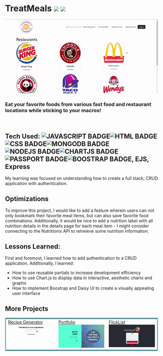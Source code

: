 # TreatMeals <img src="https://img.icons8.com/doodle/48/000000/hamburger.png"/> <img src="https://img.icons8.com/doodle/48/000000/french-fries.png"/>

<img src="./public/imgs/TreatMeals.gif">

### Eat your favorite foods from various fast food and restaurant locations while sticking to your macros!

<br>

## Tech Used: ![JAVASCRIPT BADGE](https://img.shields.io/static/v1?label=|&message=JAVASCRIPT&color=3c7f5d&style=plastic&logo=javascript)![HTML BADGE](https://img.shields.io/static/v1?label=|&message=HTML&color=285f65&style=plastic&logo=html5)![CSS BADGE](https://img.shields.io/static/v1?label=|&message=CSS&color=3c7f5d&style=plastic&logo=css3)![MONGODB BADGE](https://img.shields.io/static/v1?label=|&message=Mongo%20DB&color=3c7f5d&style=plastic&logo=mongodb)![NODEJS BADGE](https://img.shields.io/static/v1?label=|&message=Node%20JS&color=3c7f5d&style=plastic&logo=nodedotjs)![CHARTJS BADGE](https://img.shields.io/static/v1?label=|&message=Chart%20JS&color=3c7f5d&style=plastic&logo=chartdotjs)![PASSPORT BADGE](https://img.shields.io/static/v1?label=|&message=Passport%20JS&color=3c7f5d&style=plastic&logo=passport)![BOOSTRAP BADGE](https://img.shields.io/static/v1?label=|&message=Boostrap&color=3c7f5d&style=plastic&logo=bootstrap), EJS, Express

My learning was focused on understanding how to create a full stack, CRUD application with authentication.

## Optimizations

To improve this project, I would like to add a feature wherein users can not only bookmark their favorite meal items, but can also save favorite food combinations. Additionally, it would be nice to add a nutrition label with all nutrition details in the details page for each meal item - I might consider connecting to the Nutritionix API to retreieve some nutrition information.

## Lessons Learned:

First and foremost, I learned how to add authentication to a CRUD application. Additionally, I learned:

- How to use reusable partials to increase development efficiency
- How to use Chart.js to display data in interactive, aesthetic charts and graphs
- How to implement Boostrap and Daisy UI to create a visually appealing user interface

## More Projects

<table bordercolor="#66b2b2">
  
  <tr>
    <td width="33.3%"  style="align:center;" valign="top">
<a target="_blank" href="https://github.com/christurc29/Recipe-Generator">Recipe Generator</a>
        <br />
      <a target="_blank" href="https://github.com/christurc29/Recipe-Generator">
            <img src="./public/imgs/recipe-generator.gif" width="100%"  alt="Recipe Generator"/>
        </a>
    </td>
    <td width="33.3%" valign="top">
<a target="_blank" href="https://github.com/christurc29/Portfolio"> Portfolio</a>
      <br />
        <a target="_blank" href="https://github.com/christurc29/Portfolio">
          <img src="./public/imgs/portfolio.gif" width="100%" alt="Portfolio"/>
        </a>
    </td>
    <td width="33.3%" valign="top">
<a target="_blank" href="https://github.com/christurc29/FlickList">FlickList</a>
        <br />
        <a target="_blank" href="https://github.com/christurc29/FlickList">
          <img src="./public/imgs/FlickList.gif" width="100%" alt="Interi"/>
        </a>
    </td>
  </tr>
</table>
